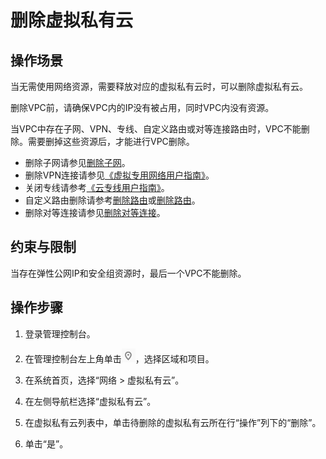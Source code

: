 # 删除虚拟私有云<a name="vpc_vpc_0003"></a>

## 操作场景<a name="sf9ccb52acbdd4f17b66be073ec8ad0f8"></a>

当无需使用网络资源，需要释放对应的虚拟私有云时，可以删除虚拟私有云。

删除VPC前，请确保VPC内的IP没有被占用，同时VPC内没有资源。

当VPC中存在子网、VPN、专线、自定义路由或对等连接路由时，VPC不能删除。需要删掉这些资源后，才能进行VPC删除。

-   删除子网请参见[删除子网](删除子网.md)。
-   删除VPN连接请参见[《虚拟专用网络用户指南》](https://support.huaweicloud.com/vpn/index.html)。
-   关闭专线请参考[《云专线用户指南》](https://support.huaweicloud.com/dc/index.html)。
-   自定义路由删除请参考[删除路由](删除路由-4.md)或[删除路由](删除路由.md)。
-   删除对等连接请参见[删除对等连接](删除对等连接.md)。

## 约束与限制<a name="s8891699f335a4685a89225f1ea2d221c"></a>

当存在弹性公网IP和安全组资源时，最后一个VPC不能删除。

## 操作步骤<a name="s714023cea7804d31880328b6d78b6a2b"></a>

1.  登录管理控制台。

1.  在管理控制台左上角单击![](figures/icon-region.png)，选择区域和项目。
2.  在系统首页，选择“网络 \> 虚拟私有云”。
3.  在左侧导航栏选择“虚拟私有云”。
4.  在虚拟私有云列表中，单击待删除的虚拟私有云所在行“操作”列下的“删除”。
5.  单击“是”。

